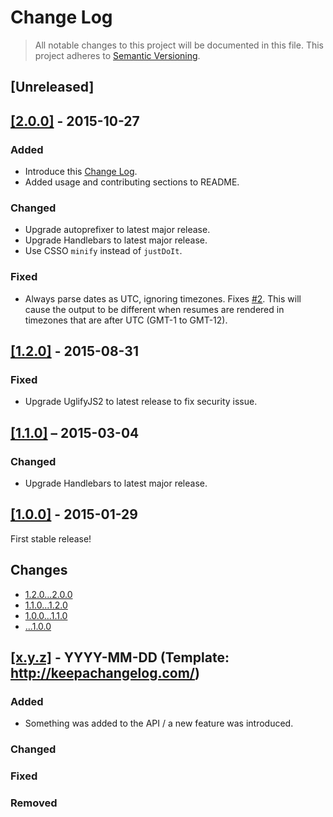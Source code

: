 # Change Log

> All notable changes to this project will be documented in this file.
This project adheres to [Semantic Versioning](http://semver.org/).

## [Unreleased]

## [[2.0.0]](https://github.com/ThibWeb/jsonresume-theme-eloquent/releases/tag/2.0.0) - 2015-10-27

### Added

- Introduce this [Change Log](http://keepachangelog.com/).
- Added usage and contributing sections to README.

### Changed

- Upgrade autoprefixer to latest major release.
- Upgrade Handlebars to latest major release.
- Use CSSO `minify` instead of `justDoIt`.

### Fixed

- Always parse dates as UTC, ignoring timezones. Fixes [#2](https://github.com/ThibWeb/jsonresume-theme-eloquent/issues/2). This will cause the output to be different when resumes are rendered in timezones that are after UTC (GMT-1 to GMT-12).

## [[1.2.0]](https://github.com/ThibWeb/jsonresume-theme-eloquent/releases/tag/1.2.0) - 2015-08-31

### Fixed

- Upgrade UglifyJS2 to latest release to fix security issue.

## [[1.1.0]](https://github.com/ThibWeb/jsonresume-theme-eloquent/releases/tag/1.1.0) – 2015-03-04

### Changed

- Upgrade Handlebars to latest major release.

## [[1.0.0]](https://github.com/ThibWeb/jsonresume-theme-eloquent/releases/tag/1.0.0) - 2015-01-29

First stable release!

## Changes

- [1.2.0...2.0.0](https://github.com/ThibWeb/jsonresume-theme-eloquent/compare/1.2.0...2.0.0)
- [1.1.0...1.2.0](https://github.com/ThibWeb/jsonresume-theme-eloquent/compare/1.1.0...1.2.0)
- [1.0.0...1.1.0](https://github.com/ThibWeb/jsonresume-theme-eloquent/compare/1.0.0...1.1.0)
- [...1.0.0](https://github.com/ThibWeb/jsonresume-theme-eloquent/compare/7eba30345bc67ac7e13d99c9e7cebd813a0435d1...1.0.0)

## [[x.y.z]](https://github.com/ThibWeb/jsonresume-theme-eloquent/releases/tag/x.y.z) - YYYY-MM-DD (Template: http://keepachangelog.com/)

### Added

- Something was added to the API / a new feature was introduced.

### Changed

### Fixed

### Removed
